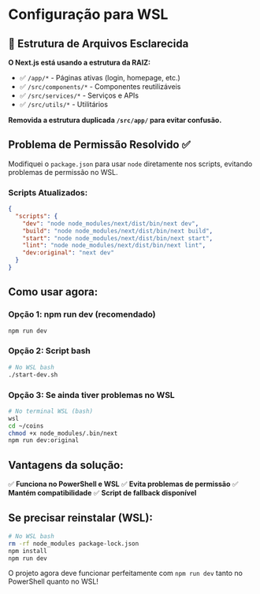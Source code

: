 # Configuração para WSL

## 📁 Estrutura de Arquivos Esclarecida

**O Next.js está usando a estrutura da RAIZ:**

- ✅ `/app/*` - Páginas ativas (login, homepage, etc.)
- ✅ `/src/components/*` - Componentes reutilizáveis
- ✅ `/src/services/*` - Serviços e APIs
- ✅ `/src/utils/*` - Utilitários

**Removida a estrutura duplicada `/src/app/` para evitar confusão.**

## Problema de Permissão Resolvido ✅

Modifiquei o `package.json` para usar `node` diretamente nos scripts, evitando problemas de permissão no WSL.

### Scripts Atualizados:

```json
{
  "scripts": {
    "dev": "node node_modules/next/dist/bin/next dev",
    "build": "node node_modules/next/dist/bin/next build",
    "start": "node node_modules/next/dist/bin/next start",
    "lint": "node node_modules/next/dist/bin/next lint",
    "dev:original": "next dev"
  }
}
```

## Como usar agora:

### Opção 1: npm run dev (recomendado)

```bash
npm run dev
```

### Opção 2: Script bash

```bash
# No WSL bash
./start-dev.sh
```

### Opção 3: Se ainda tiver problemas no WSL

```bash
# No terminal WSL (bash)
wsl
cd ~/coins
chmod +x node_modules/.bin/next
npm run dev:original
```

## Vantagens da solução:

✅ **Funciona no PowerShell e WSL**
✅ **Evita problemas de permissão**
✅ **Mantém compatibilidade**
✅ **Script de fallback disponível**

## Se precisar reinstalar (WSL):

```bash
# No WSL bash
rm -rf node_modules package-lock.json
npm install
npm run dev
```

O projeto agora deve funcionar perfeitamente com `npm run dev` tanto no PowerShell quanto no WSL!
